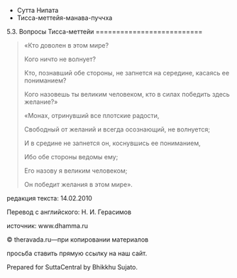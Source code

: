 









* Сутта Нипата
* Тисса\-меттейя\-манава\-пуччха


5\.3\. Вопросы Тисса\-меттейи
\=\=\=\=\=\=\=\=\=\=\=\=\=\=\=\=\=\=\=\=\=\=\=\=\=\=




> «Кто доволен в этом мире?  
> 
> Кого ничто не волнует?  
> 
> Кто, познавший обе стороны, не запнется на середине, касаясь ее пониманием?  
> 
> Кого назовешь ты великим человеком, кто в силах победить здесь желание?»
> 
> 
> «Монах, отринувший все плотские радости,  
> 
> Cвободный от желаний и всегда осознающий, не волнуется;  
> 
> И в средине не запнется он, коснувшись ее пониманием,  
> 
> Ибо обе стороны ведомы ему;  
> 
> Его назову я великим человеком;  
> 
> Он победит желания в этом мире»\.



редакция текста: 14\.02\.2010


Перевод с английского: Н\. И\. Герасимов


источник: www\.dhamma\.ru


© theravada\.ru—при копировании материалов


просьба ставить прямую ссылку на наш сайт\.


Prepared for SuttaCentral by Bhikkhu Sujato\.






